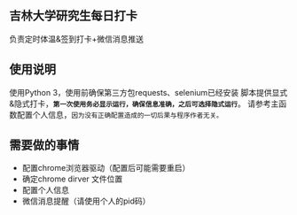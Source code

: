 ## 吉林大学研究生每日打卡
负责定时体温&签到打卡+微信消息推送
## 使用说明
使用Python 3，使用前确保第三方包requests、selenium已经安装
脚本提供显式&隐式打卡，**`第一次使用务必显示运行，确保信息准确，之后可选择隐式运行`**。
请参考主函数配置个人信息，`因为没有正确配置造成的一切后果与程序作者无关。`
## 需要做的事情
* 配置chrome浏览器驱动（配置后可能需要重启）
* 确定chrome dirver 文件位置
* 配置个人信息
* 微信消息提醒（请使用个人的pid码）


